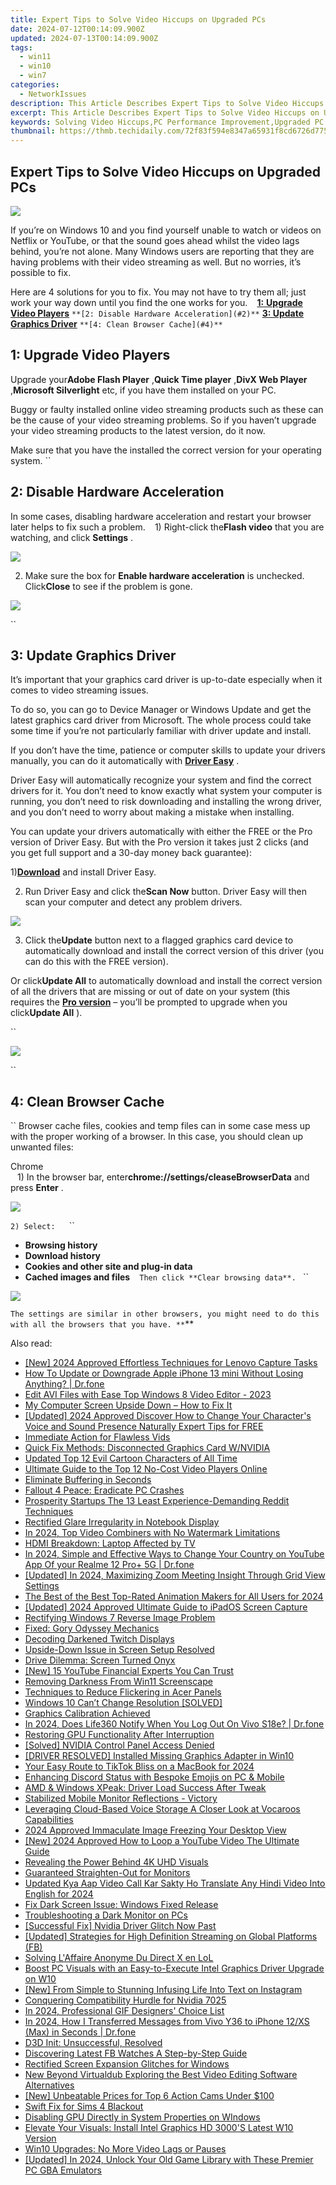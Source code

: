 ```yaml
---
title: Expert Tips to Solve Video Hiccups on Upgraded PCs
date: 2024-07-12T00:14:09.900Z
updated: 2024-07-13T00:14:09.900Z
tags:
  - win11
  - win10
  - win7
categories:
  - NetworkIssues
description: This Article Describes Expert Tips to Solve Video Hiccups on Upgraded PCs
excerpt: This Article Describes Expert Tips to Solve Video Hiccups on Upgraded PCs
keywords: Solving Video Hiccups,PC Performance Improvement,Upgraded PC Video Troubleshooting,PC Optimization Tips,Fix Video Stutter on Modern Computers,Enhancing PC Visual Performance,Resolving Video Playback Issues on Computers
thumbnail: https://thmb.techidaily.com/72f83f594e8347a65931f8cd6726d7752e9fa455ebb805c1df40ab92a9a832b1.jpg
---
```


## Expert Tips to Solve Video Hiccups on Upgraded PCs

![](https://images.drivereasy.com/wp-content/uploads/2017/09/img_59bf33c97703a.jpg)

 If you’re on Windows 10 and you find yourself unable to watch or videos on Netflix or YouTube, or that the sound goes ahead whilst the video lags behind, you’re not alone. Many Windows users are reporting that they are having problems with their video streaming as well. But no worries, it’s possible to fix.

 Here are 4 solutions for you to fix. You may not have to try them all; just work your way down until you find the one works for you.
``
`` [**1:** **Upgrade Video Players**](#1)
`` **[2: Disable Hardware Acceleration](#2)**
`` **[3: Update Graphics Driver](#3)**
`` **[4: Clean Browser Cache](#4)**
``

## **1: Upgrade Video Players**

 Upgrade your**Adobe Flash Player** ,**Quick Time player** ,**DivX Web Player** ,**Microsoft Silverlight** etc, if you have them installed on your PC.

 Buggy or faulty installed online video streaming products such as these can be the cause of your video streaming problems. So if you haven’t upgrade your video streaming products to the latest version, do it now.

 Make sure that you have the installed the correct version for your operating system.
``

## **2: Disable Hardware Acceleration**

 In some cases, disabling hardware acceleration and restart your browser later helps to fix such a problem.
``
`` 1) Right-click the**Flash video** that you are watching, and click **Settings** .

![](https://images.drivereasy.com/wp-content/uploads/2016/09/settings-on-flash-video.png)

 2) Make sure the box for **Enable hardware acceleration** is unchecked. Click**Close** to see if the problem is gone.

![](https://images.drivereasy.com/wp-content/uploads/2016/09/enable-hardware-accleration.png)

``

## **3: Update Graphics Driver**

 It’s important that your graphics card driver is up-to-date especially when it comes to video streaming issues.

 To do so, you can go to Device Manager or Windows Update and get the latest graphics card driver from Microsoft. The whole process could take some time if you’re not particularly familiar with driver update and install.

 If you don’t have the time, patience or computer skills to update your drivers manually, you can do it automatically with [**Driver Easy**](https://tools.techidaily.com/drivereasy/download/) .

 Driver Easy will automatically recognize your system and find the correct drivers for it. You don’t need to know exactly what system your computer is running, you don’t need to risk downloading and installing the wrong driver, and you don’t need to worry about making a mistake when installing.

 You can update your drivers automatically with either the FREE or the Pro version of Driver Easy. But with the Pro version it takes just 2 clicks (and you get full support and a 30-day money back guarantee):

 1)[**Download**](https://tools.techidaily.com/drivereasy/download/) and install Driver Easy.

 2) Run Driver Easy and click the**Scan Now** button. Driver Easy will then scan your computer and detect any problem drivers.

![](https://images.drivereasy.com/wp-content/uploads/2017/08/img_59914e6936efa.png)

 3) Click the**Update** button next to a flagged graphics card device to automatically download and install the correct version of this driver (you can do this with the FREE version).

 Or click**Update All** to automatically download and install the correct version of all the drivers that are missing or out of date on your system (this requires the [**Pro version**](https://tools.techidaily.com/drivereasy/download/) – you’ll be prompted to upgrade when you click**Update All** ).

``

![](https://images.drivereasy.com/wp-content/uploads/2017/08/img_59914e6f9c972.jpg)

``

## **4: Clean Browser Cache**

`` Browser cache files, cookies and temp files can in some case mess up with the proper working of a browser. In this case, you should clean up unwanted files:

 Chrome  
``
`` 1) In the browser bar, enter**chrome://settings/cleaseBrowserData**  and press **Enter** .
``
``

![](https://images.drivereasy.com/wp-content/uploads/2016/09/img_57d912ef7ac04-600x212.jpg)

``2) Select:
``
`` `` ``

* **Browsing history**
`` ``
* **Download history**
`` ``
* **Cookies and other site and plug-in data**
`` ``
* **Cached images and files**
`` ``
``Then click **Clear browsing data**.
``
``

![](https://images.drivereasy.com/wp-content/uploads/2016/09/clear-browsing-data.png)

``The settings are similar in other browsers, you might need to do this with all the browsers that you have.
**``**

<ins class="adsbygoogle"
     style="display:block"
     data-ad-format="autorelaxed"
     data-ad-client="ca-pub-7571918770474297"
     data-ad-slot="1223367746"></ins>



<ins class="adsbygoogle"
     style="display:block"
     data-ad-client="ca-pub-7571918770474297"
     data-ad-slot="8358498916"
     data-ad-format="auto"
     data-full-width-responsive="true"></ins>



<span class="atpl-alsoreadstyle">Also read:</span>
<div><ul>
<li><a href="https://on-screen-recording.techidaily.com/new-2024-approved-effortless-techniques-for-lenovo-capture-tasks/"><u>[New] 2024 Approved  Effortless Techniques for Lenovo Capture Tasks</u></a></li>
<li><a href="https://techidaily.com/how-to-update-or-downgrade-apple-iphone-13-mini-without-losing-anything-drfone-by-drfone-ios-system-repair-ios-system-repair/"><u>How To Update or Downgrade Apple iPhone 13 mini Without Losing Anything? | Dr.fone</u></a></li>
<li><a href="https://ai-driven-video-production.techidaily.com/edit-avi-files-with-ease-top-windows-8-video-editor-2023/"><u>Edit AVI Files with Ease Top Windows 8 Video Editor - 2023</u></a></li>
<li><a href="https://network-issues.techidaily.com/my-computer-screen-upside-down-how-to-fix-it/"><u>My Computer Screen Upside Down – How to Fix It</u></a></li>
<li><a href="https://fox-direct.techidaily.com/updated-2024-approved-discover-how-to-change-your-characters-voice-and-sound-presence-naturally-expert-tips-for-free/"><u>[Updated] 2024 Approved  Discover How to Change Your Character's Voice and Sound Presence Naturally  Expert Tips for FREE</u></a></li>
<li><a href="https://network-issues.techidaily.com/immediate-action-for-flawless-vids/"><u>Immediate Action for Flawless Vids</u></a></li>
<li><a href="https://network-issues.techidaily.com/quick-fix-methods-disconnected-graphics-card-wnvidia/"><u>Quick Fix Methods: Disconnected Graphics Card W/NVIDIA</u></a></li>
<li><a href="https://animation-videos.techidaily.com/updated-top-12-evil-cartoon-characters-of-all-time/"><u>Updated Top 12 Evil Cartoon Characters of All Time</u></a></li>
<li><a href="https://extra-resources.techidaily.com/ultimate-guide-to-the-top-12-no-cost-video-players-online/"><u>Ultimate Guide to the Top 12 No-Cost Video Players Online</u></a></li>
<li><a href="https://network-issues.techidaily.com/eliminate-buffering-in-seconds/"><u>Eliminate Buffering in Seconds</u></a></li>
<li><a href="https://network-issues.techidaily.com/fallout-4-peace-eradicate-pc-crashes/"><u>Fallout 4 Peace: Eradicate PC Crashes</u></a></li>
<li><a href="https://fox-glue.techidaily.com/prosperity-startups-the-13-least-experience-demanding-reddit-techniques/"><u>Prosperity Startups  The 13 Least Experience-Demanding Reddit Techniques</u></a></li>
<li><a href="https://network-issues.techidaily.com/rectified-glare-irregularity-in-notebook-display/"><u>Rectified Glare Irregularity in Notebook Display</u></a></li>
<li><a href="https://video-creation-software.techidaily.com/in-2024-top-video-combiners-with-no-watermark-limitations/"><u>In 2024, Top Video Combiners with No Watermark Limitations</u></a></li>
<li><a href="https://network-issues.techidaily.com/hdmi-breakdown-laptop-affected-by-tv/"><u>HDMI Breakdown: Laptop Affected by TV</u></a></li>
<li><a href="https://location-social.techidaily.com/in-2024-simple-and-effective-ways-to-change-your-country-on-youtube-app-of-your-realme-12-proplus-5g-drfone-by-drfone-virtual-android/"><u>In 2024, Simple and Effective Ways to Change Your Country on YouTube App Of your Realme 12 Pro+ 5G | Dr.fone</u></a></li>
<li><a href="https://on-screen-recording.techidaily.com/updated-in-2024-maximizing-zoom-meeting-insight-through-grid-view-settings/"><u>[Updated] In 2024, Maximizing Zoom Meeting Insight Through Grid View Settings</u></a></li>
<li><a href="https://video-content-creator.techidaily.com/the-best-of-the-best-top-rated-animation-makers-for-all-users-for-2024/"><u>The Best of the Best Top-Rated Animation Makers for All Users for 2024</u></a></li>
<li><a href="https://screen-capture.techidaily.com/updated-2024-approved-ultimate-guide-to-ipados-screen-capture/"><u>[Updated] 2024 Approved  Ultimate Guide to iPadOS Screen Capture</u></a></li>
<li><a href="https://network-issues.techidaily.com/rectifying-windows-7-reverse-image-problem/"><u>Rectifying Windows 7 Reverse Image Problem</u></a></li>
<li><a href="https://network-issues.techidaily.com/fixed-gory-odyssey-mechanics/"><u>Fixed: Gory Odyssey Mechanics</u></a></li>
<li><a href="https://network-issues.techidaily.com/decoding-darkened-twitch-displays/"><u>Decoding Darkened Twitch Displays</u></a></li>
<li><a href="https://network-issues.techidaily.com/upside-down-issue-in-screen-setup-resolved/"><u>Upside-Down Issue in Screen Setup Resolved</u></a></li>
<li><a href="https://network-issues.techidaily.com/drive-dilemma-screen-turned-onyx/"><u>Drive Dilemma: Screen Turned Onyx</u></a></li>
<li><a href="https://youtube-clips.techidaily.com/new-15-youtube-financial-experts-you-can-trust/"><u>[New] 15 YouTube Financial Experts You Can Trust</u></a></li>
<li><a href="https://network-issues.techidaily.com/removing-darkness-from-win11-screenscape/"><u>Removing Darkness From Win11 Screenscape</u></a></li>
<li><a href="https://network-issues.techidaily.com/techniques-to-reduce-flickering-in-acer-panels/"><u>Techniques to Reduce Flickering in Acer Panels</u></a></li>
<li><a href="https://network-issues.techidaily.com/windows-10-cant-change-resolution-solved/"><u>Windows 10 Can’t Change Resolution [SOLVED]</u></a></li>
<li><a href="https://network-issues.techidaily.com/graphics-calibration-achieved/"><u>Graphics Calibration Achieved</u></a></li>
<li><a href="https://review-topics.techidaily.com/in-2024-does-life360-notify-when-you-log-out-on-vivo-s18e-drfone-by-drfone-virtual-android/"><u>In 2024, Does Life360 Notify When You Log Out On Vivo S18e? | Dr.fone</u></a></li>
<li><a href="https://network-issues.techidaily.com/restoring-gpu-functionality-after-interruption/"><u>Restoring GPU Functionality After Interruption</u></a></li>
<li><a href="https://network-issues.techidaily.com/solved-nvidia-control-panel-access-denied/"><u>[Solved] NVIDIA Control Panel Access Denied</u></a></li>
<li><a href="https://network-issues.techidaily.com/driver-resolved-installed-missing-graphics-adapter-in-win10/"><u>[DRIVER RESOLVED] Installed Missing Graphics Adapter in Win10</u></a></li>
<li><a href="https://tiktok-clips.techidaily.com/your-easy-route-to-tiktok-bliss-on-a-macbook-for-2024/"><u>Your Easy Route to TikTok Bliss on a MacBook for 2024</u></a></li>
<li><a href="https://tiktok-videos.techidaily.com/enhancing-discord-status-with-bespoke-emojis-on-pc-and-mobile/"><u>Enhancing Discord Status with Bespoke Emojis on PC & Mobile</u></a></li>
<li><a href="https://network-issues.techidaily.com/amd-and-windows-xpeak-driver-load-success-after-tweak/"><u>AMD & Windows XPeak: Driver Load Success After Tweak</u></a></li>
<li><a href="https://network-issues.techidaily.com/stabilized-mobile-monitor-reflections-victory/"><u>Stabilized Mobile Monitor Reflections - Victory</u></a></li>
<li><a href="https://voice-adjusting.techidaily.com/leveraging-cloud-based-voice-storage-a-closer-look-at-vocaroos-capabilities/"><u>Leveraging Cloud-Based Voice Storage A Closer Look at Vocaroos Capabilities</u></a></li>
<li><a href="https://screen-recording.techidaily.com/2024-approved-immaculate-image-freezing-your-desktop-view/"><u>2024 Approved  Immaculate Image  Freezing Your Desktop View</u></a></li>
<li><a href="https://eaxpv-info.techidaily.com/new-2024-approved-how-to-loop-a-youtube-video-the-ultimate-guide/"><u>[New] 2024 Approved  How to Loop a YouTube Video  The Ultimate Guide</u></a></li>
<li><a href="https://network-issues.techidaily.com/revealing-the-power-behind-4k-uhd-visuals/"><u>Revealing the Power Behind 4K UHD Visuals</u></a></li>
<li><a href="https://network-issues.techidaily.com/guaranteed-straighten-out-for-monitors/"><u>Guaranteed Straighten-Out for Monitors</u></a></li>
<li><a href="https://ai-voice-clone.techidaily.com/updated-kya-aap-video-call-kar-sakty-ho-translate-any-hindi-video-into-english-for-2024/"><u>Updated Kya Aap Video Call Kar Sakty Ho Translate Any Hindi Video Into English for 2024</u></a></li>
<li><a href="https://network-issues.techidaily.com/fix-dark-screen-issue-windows-fixed-release/"><u>Fix Dark Screen Issue: Windows Fixed Release</u></a></li>
<li><a href="https://network-issues.techidaily.com/troubleshooting-a-dark-monitor-on-pcs/"><u>Troubleshooting a Dark Monitor on PCs</u></a></li>
<li><a href="https://network-issues.techidaily.com/successful-fix-nvidia-driver-glitch-now-past/"><u>[Successful Fix] Nvidia Driver Glitch Now Past</u></a></li>
<li><a href="https://facebook-video-content.techidaily.com/updated-strategies-for-high-definition-streaming-on-global-platforms-fb/"><u>[Updated] Strategies for High Definition Streaming on Global Platforms (FB)</u></a></li>
<li><a href="https://network-issues.techidaily.com/solving-laffaire-anonyme-du-direct-x-en-lol/"><u>Solving L'Affaire Anonyme Du Direct X en LoL</u></a></li>
<li><a href="https://network-issues.techidaily.com/1719974806015-boost-pc-visuals-with-an-easy-to-execute-intel-graphics-driver-upgrade-on-w10/"><u>Boost PC Visuals with an Easy-to-Execute Intel Graphics Driver Upgrade on W10</u></a></li>
<li><a href="https://some-knowledge.techidaily.com/new-from-simple-to-stunning-infusing-life-into-text-on-instagram/"><u>[New] From Simple to Stunning  Infusing Life Into Text on Instagram</u></a></li>
<li><a href="https://network-issues.techidaily.com/conquering-compatibility-hurdle-for-nvidia-7025/"><u>Conquering Compatibility Hurdle for Nvidia 7025</u></a></li>
<li><a href="https://youtube-zero.techidaily.com/24-professional-gif-designers-choice-list/"><u>In 2024, Professional GIF Designers' Choice List</u></a></li>
<li><a href="https://android-transfer.techidaily.com/in-2024-how-i-transferred-messages-from-vivo-y36-to-iphone-12xs-max-in-seconds-drfone-by-drfone-transfer-from-android-transfer-from-android/"><u>In 2024, How I Transferred Messages from Vivo Y36 to iPhone 12/XS (Max) in Seconds | Dr.fone</u></a></li>
<li><a href="https://network-issues.techidaily.com/d3d-init-unsuccessful-resolved/"><u>D3D Init: Unsuccessful, Resolved</u></a></li>
<li><a href="https://facebook-video-files.techidaily.com/discovering-latest-fb-watches-a-step-by-step-guide/"><u>Discovering Latest FB Watches  A Step-by-Step Guide</u></a></li>
<li><a href="https://network-issues.techidaily.com/rectified-screen-expansion-glitches-for-windows/"><u>Rectified Screen Expansion Glitches for Windows</u></a></li>
<li><a href="https://ai-vdieo-software.techidaily.com/new-beyond-virtualdub-exploring-the-best-video-editing-software-alternatives/"><u>New Beyond Virtualdub Exploring the Best Video Editing Software Alternatives</u></a></li>
<li><a href="https://some-guidance.techidaily.com/new-unbeatable-prices-for-top-6-action-cams-under-100/"><u>[New] Unbeatable Prices for Top 6 Action Cams Under $100</u></a></li>
<li><a href="https://network-issues.techidaily.com/swift-fix-for-sims-4-blackout/"><u>Swift Fix for Sims 4 Blackout</u></a></li>
<li><a href="https://network-issues.techidaily.com/disabling-gpu-directly-in-system-properties-on-windows/"><u>Disabling GPU Directly in System Properties on WIndows</u></a></li>
<li><a href="https://network-issues.techidaily.com/1719974781638-elevate-your-visuals-install-intel-graphics-hd-3000s-latest-w10-version/"><u>Elevate Your Visuals: Install Intel Graphics HD 3000'S Latest W10 Version</u></a></li>
<li><a href="https://network-issues.techidaily.com/win10-upgrades-no-more-video-lags-or-pauses/"><u>Win10 Upgrades: No More Video Lags or Pauses</u></a></li>
<li><a href="https://screen-recording.techidaily.com/updated-in-2024-unlock-your-old-game-library-with-these-premier-pc-gba-emulators/"><u>[Updated] In 2024, Unlock Your Old Game Library with These Premier PC GBA Emulators</u></a></li>
</ul></div>
